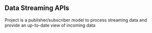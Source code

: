 ## Data Streaming APIs

Project is a publisher/subscriber model to process streaming data and provide an up-to-date view of incoming data